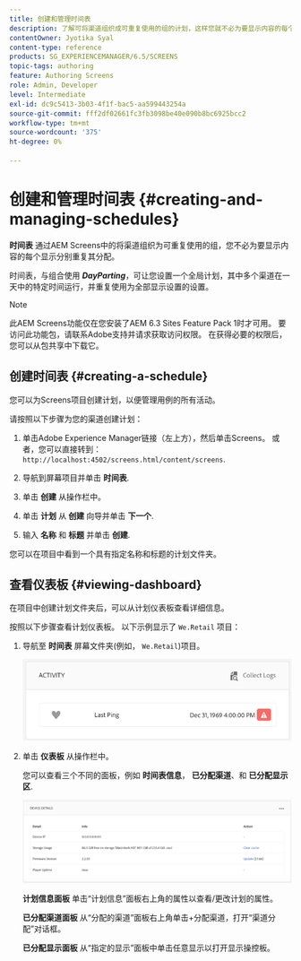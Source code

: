 ```yaml
---
title: 创建和管理时间表
description: 了解可将渠道组织成可重复使用的组的计划，这样您就不必为要显示内容的每个显示分别重复其分配。
contentOwner: Jyotika Syal
content-type: reference
products: SG_EXPERIENCEMANAGER/6.5/SCREENS
topic-tags: authoring
feature: Authoring Screens
role: Admin, Developer
level: Intermediate
exl-id: dc9c5413-3b03-4f1f-bac5-aa599443254a
source-git-commit: fff2df02661fc3fb3098be40e090b8bc6925bcc2
workflow-type: tm+mt
source-wordcount: '375'
ht-degree: 0%

---
```


# 创建和管理时间表 {#creating-and-managing-schedules}

**时间表** 通过AEM Screens中的将渠道组织为可重复使用的组，您不必为要显示内容的每个显示分别重复其分配。

时间表，与组合使用 ***DayParting***，可让您设置一个全局计划，其中多个渠道在一天中的特定时间运行，并重复使用为全部显示设置的设置。

>[!NOTE]
>
>此AEM Screens功能仅在您安装了AEM 6.3 Sites Feature Pack 1时才可用。 要访问此功能包，请联系Adobe支持并请求获取访问权限。 在获得必要的权限后，您可以从包共享中下载它。

## 创建时间表 {#creating-a-schedule}

您可以为Screens项目创建计划，以便管理用例的所有活动。

请按照以下步骤为您的渠道创建计划：

1. 单击Adobe Experience Manager链接（左上方），然后单击Screens。 或者，您可以直接转到： `http://localhost:4502/screens.html/content/screens`.
1. 导航到屏幕项目并单击 **时间表**.
1. 单击 **创建** 从操作栏中。
1. 单击 **计划** 从 **创建** 向导并单击 **下一个**.

1. 输入 **名称** 和 **标题** 并单击 **创建**.

您可以在项目中看到一个具有指定名称和标题的计划文件夹。


## 查看仪表板 {#viewing-dashboard}

在项目中创建计划文件夹后，可以从计划仪表板查看详细信息。

按照以下步骤查看计划仪表板。 以下示例显示了 `We.Retail` 项目：

1. 导航至 **时间表** 屏幕文件夹(例如， `We.Retail`)项目。

   ![chlimage_1](assets/chlimage_1.png)

1. 单击 **仪表板** 从操作栏中。

   您可以查看三个不同的面板，例如 **时间表信息**， **已分配渠道**、和 **已分配显示区**.

   ![chlimage_1-1](assets/chlimage_1-1.png)

   **计划信息面板** 单击“计划信息”面板右上角的属性以查看/更改计划的属性。

   **已分配渠道面板** 从“分配的渠道”面板右上角单击+分配渠道，打开“渠道分配”对话框。

   **已分配显示面板** 从“指定的显示”面板中单击任意显示以打开显示操控板。

